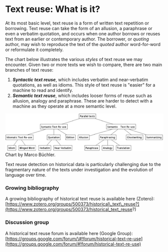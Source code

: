 # Text reuse: What is it?

At its most basic level, text reuse is a form of written text repetition or borrowing. Text reuse can take the form of an allusion, a paraphrase or even a verbatim quotation, and occurs when one author borrows or reuses text from an earlier or contemporary author. The borrower, or _quoting_ author, may wish to reproduce the text of the _quoted_ author word-for-word or reformulate it completely.

The chart below illustrates the various _styles_ of text reuse we may encounter. Given two or more texts we wish to compare, there are two main branches of text reuse:

1. _**Syntactic text reuse**_, which includes verbatim and near-verbatim quotations, as well as idioms. This style of text reuse is "easier" for a machine to read and identify.
2. _**Semantic text reuse**_, which includes looser forms of reuse such as allusion, analogy and paraphrase. These are harder to detect with a machine as they operate at a more semantic level.

![](/assets/styles.png)Chart by Marco Büchler.

Text reuse detection on historical data is particularly challenging due to the fragmentary nature of the texts under investigation and the evolution of language over time.

### Growing bibliography

A growing bibliography of historical text reuse is available here \(Zotero\): [https://www.zotero.org/groups/500373/historical\_text\_reuse?](https://www.zotero.org/groups/500373/historical_text_reuse?)

### Discussion group

A historical text reuse forum is available here \(Google Group\): [https://groups.google.com/forum/\#!forum/historical-text-re-use](https://groups.google.com/forum/#!forum/historical-text-re-use)


